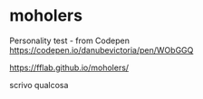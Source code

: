 # moholers

Personality test - from Codepen https://codepen.io/danubevictoria/pen/WObGGQ

https://fflab.github.io/moholers/

scrivo qualcosa


